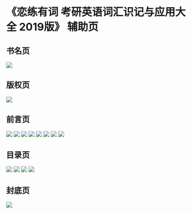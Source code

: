 # 《恋练有词 考研英语词汇识记与应用大全 2019版》 辅助页

## 书名页

![](content/bok001.png)

## 版权页

![](content/leg001.png)

## 前言页

![](content/fow001.png)
![](content/fow002.png)
![](content/fow003.png)
![](content/fow004.png)
![](content/fow005.png)
![](content/fow006.png)
![](content/fow007.png)
![](content/fow008.png)

## 目录页

![](content/!00001.png)
![](content/!00002.png)
![](content/!00003.png)
![](content/!00004.png)

## 封底页

![](content/cov002.png)
